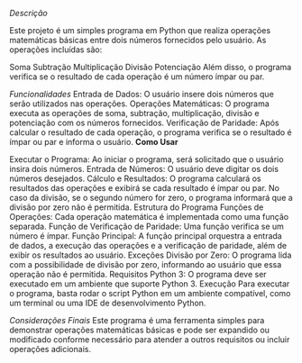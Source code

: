 *Descrição*

Este projeto é um simples programa em Python que realiza operações matemáticas básicas entre dois números fornecidos pelo usuário. As operações incluídas são:

Soma
Subtração
Multiplicação
Divisão
Potenciação
Além disso, o programa verifica se o resultado de cada operação é um número ímpar ou par.

*Funcionalidades*
Entrada de Dados: O usuário insere dois números que serão utilizados nas operações.
Operações Matemáticas: O programa executa as operações de soma, subtração, multiplicação, divisão e potenciação com os números fornecidos.
Verificação de Paridade: Após calcular o resultado de cada operação, o programa verifica se o resultado é ímpar ou par e informa o usuário.
**Como Usar**

Executar o Programa: Ao iniciar o programa, será solicitado que o usuário insira dois números.
Entrada de Números: O usuário deve digitar os dois números desejados.
Cálculo e Resultados: O programa calculará os resultados das operações e exibirá se cada resultado é ímpar ou par. No caso da divisão, se o segundo número for zero, o programa informará que a divisão por zero não é permitida.
Estrutura do Programa
Funções de Operações: Cada operação matemática é implementada como uma função separada.
Função de Verificação de Paridade: Uma função verifica se um número é ímpar.
Função Principal: A função principal orquestra a entrada de dados, a execução das operações e a verificação de paridade, além de exibir os resultados ao usuário.
Exceções
Divisão por Zero: O programa lida com a possibilidade de divisão por zero, informando ao usuário que essa operação não é permitida.
Requisitos
Python 3: O programa deve ser executado em um ambiente que suporte Python 3.
Execução
Para executar o programa, basta rodar o script Python em um ambiente compatível, como um terminal ou uma IDE de desenvolvimento Python.

*Considerações Finais*
Este programa é uma ferramenta simples para demonstrar operações matemáticas básicas e pode ser expandido ou modificado conforme necessário para atender a outros requisitos ou incluir operações adicionais.